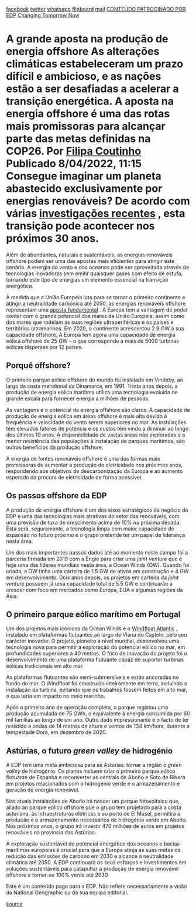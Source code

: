 [facebook](https://www.facebook.com/sharer/sharer.php?u=https%3A%2F%2Fwww.natgeo.pt%2Fchanging-tomorrow-now%2F2021%2F12%2Fa-grande-aposta-na-producao-de-energia-offshore) [twitter](https://twitter.com/share?url=https%3A%2F%2Fwww.natgeo.pt%2Fchanging-tomorrow-now%2F2021%2F12%2Fa-grande-aposta-na-producao-de-energia-offshore&via=natgeo&text=A%20grande%20aposta%20na%20produ%C3%A7%C3%A3o%20de%20energia%20offshore) [whatsapp](https://web.whatsapp.com/send?text=https%3A%2F%2Fwww.natgeo.pt%2Fchanging-tomorrow-now%2F2021%2F12%2Fa-grande-aposta-na-producao-de-energia-offshore) [flipboard](https://share.flipboard.com/bookmarklet/popout?v=2&title=A%20grande%20aposta%20na%20produ%C3%A7%C3%A3o%20de%20energia%20offshore&url=https%3A%2F%2Fwww.natgeo.pt%2Fchanging-tomorrow-now%2F2021%2F12%2Fa-grande-aposta-na-producao-de-energia-offshore) [mail](mailto:?subject=NatGeo&body=https%3A%2F%2Fwww.natgeo.pt%2Fchanging-tomorrow-now%2F2021%2F12%2Fa-grande-aposta-na-producao-de-energia-offshore%20-%20A%20grande%20aposta%20na%20produ%C3%A7%C3%A3o%20de%20energia%20offshore) [CONTEÚDO PATROCINADO POR EDP](https://www.edp.com/pt-pt/changing-tomorrow-now) [Changing Tomorrow Now](https://www.natgeo.pt/meio-ambiente) 
# A grande aposta na produção de energia offshore As alterações climáticas estabeleceram um prazo difícil e ambicioso, e as nações estão a ser desafiadas a acelerar a transição energética. A aposta na energia offshore é uma das rotas mais promissoras para alcançar parte das metas definidas na COP26. Por [Filipa Coutinho](https://www.natgeo.pt/autor/filipa-coutinho) Publicado 8/04/2022, 11:15 Consegue imaginar um planeta abastecido exclusivamente por energias renováveis? De acordo com várias [investigações recentes](https://www.weforum.org/agenda/2020/02/renewable-energy-future-carbon-emissions/) , esta transição pode acontecer nos próximos 30 anos. 

Além de abundantes, naturais e sustentáveis, as energias renováveis offshore podem ser uma das apostas mais eficientes para atingir este cenário. A energia do vento e dos oceanos pode ser aproveitada através de tecnologias inovadoras sem emitir quaisquer gases com efeito de estufa, tornando este tipo de energias um elemento essencial na transição energética. 

À medida que a União Europeia luta para se tornar o primeiro continente a atingir a neutralidade carbónica até 2050, as energias renováveis offshore representam uma [aposta fundamental](https://eur-lex.europa.eu/legal-content/PT/TXT/HTML/?uri=CELEX:52020DC0741&from=EN) . A Europa tem a vantagem de poder contar com o grande potencial dos mares da União Europeia, assim como dos mares que rodeiam as suas regiões ultraperiféricas e os países e territórios ultramarinos. Em 2020, o continente acrescentou 2.9 GW à sua capacidade offshore. A Europa tem agora uma capacidade de energia eólica offshore de 25 GW – o que corresponde a mais de 5000 turbinas eólicas dispersas por 12 países. 

## **Porquê offshore?** 
O primeiro parque eólico offshore do mundo foi instalado em Vindeby, ao largo da costa meridional da Dinamarca, em 1991. Trinta anos depois, a produção de energia eólica marítima utiliza uma tecnologia evoluída de grande escala para fornecer energia a milhões de pessoas. 

As vantagens e o potencial da energia offshore são claros. A capacidade de produção de energia eólica em áreas offshore é mais alta devido à frequência e velocidade do vento serem superiores no mar. As instalações têm elevados fatores de potência e os custos têm vindo a diminuir ao longo dos últimos 10 anos. A disponibilidade de vastas áreas não exploradas e a menor resistência das populações à instalação de parques marítimos, são outros benefícios da produção offshore. 

A energia de fontes renováveis offshore é uma das formas mais promissoras de aumentar a produção de eletricidade nos próximos anos, respondendo aos objetivos de descarbonização da Europa e ao aumento esperado da procura de eletricidade de forma acessível. 

## **Os passos offshore da EDP** 
A produção de energia offshore é um dos eixos estratégicos de negócio da EDP e uma das tecnologias mais atrativas do setor das renováveis, com uma previsão de taxa de crescimento acima de 10% na próxima década. Esta será, seguramente, a tecnologia limpa com maior capacidade de expansão no futuro próximo e o grupo pretende ter um papel de liderança nesta área. 

Um dos mais importantes passos dados até ao momento neste campo foi a parceria firmada em 2019 com a Engie para criar uma _joint venture_ que é hoje uma das líderes mundiais nesta área, a Ocean Winds (OW). Quando foi criada, a OW tinha uma carteira de 1.5 GW de ativos em construção e 4 GW em desenvolvimento. Dois anos depois, os projetos em carteira da _joint venture_ possuem já uma capacidade total de 5.5 GW e continuarão a crescer com foco em mercados como Europa, EUA e algumas regiões da Ásia. 

## **O primeiro parque eólico marítimo em Portugal** 
Um dos projetos mais icónicos da Ocean Winds é o [Windfloat Atlantic](https://www.edp.com/en/innovation/windfloat/) , instalado em plataformas flutuantes ao largo de Viana do Castelo, pelo seu carácter inovador. O projeto, pioneiro a nível mundial, desenvolveu uma tecnologia nova para permitir a exploração do potencial eólico no mar, em profundidades superiores a 40 metros. O foco de inovação do projeto foi o desenvolvimento de uma plataforma flutuante capaz de suportar turbinas eólicas tradicionais em alto mar. 

As plataformas flutuantes são semi-submersíveis e estão ancoradas no fundo do mar. O Windfloat foi construído inteiramente em terra, incluindo a instalação da turbina, evitando que os trabalhos fossem feitos em alto mar, o que teria um impacto no meio marinho. 

Após o primeiro ano de operação completa, o parque registou uma produção acumulada de 75 GWh, o equivalente à energia consumida por 60 mil famílias ao longo de um ano. Outro dado impressionante é o facto de ter resistido a ondas de 14 metros de altura e ventos de 134 km/hora, durante a tempestade Dora, em dezembro de 2020. 

## **Astúrias, o futuro _green valley_ de hidrogénio** 
A EDP tem uma meta ambiciosa para as Astúrias: tornar a região o _green valley_ de hidrogénio. Os planos incluem criar o primeiro parque eólico flutuante de Espanha e reconverter as centrais de Aboño e Soto de Ribera em projetos relacionados com o hidrogénio verde e o armazenamento e geração de energia renovável. 

Nas atuais instalações de Aboño irá nascer um parque fotovoltaico que, aliado ao parque eólico offshore que o grupo tem projetado para a costa asturiana, às infraestruturas elétricas e ao porto de El Musel, permitirá a produção e o armazenamento necessários de hidrogénio verde em Aboño. Nos próximos anos, o grupo irá investir 470 milhões de euros em projetos renováveis na província das Astúrias. 

A exploração sustentável do potencial energético dos oceanos e bacias marítimas europeias é crucial para que a Europa atinja as suas metas de redução das emissões de carbono em 2030 e alcance a neutralidade climática até 2050. A EDP continuará os seus esforços e investimentos em soluções sustentáveis para catapultar a produção de energia renovável offshore e tornar-se 100% verde até 2030. 

Este é um conteúdo pago para a EDP. Não reflete necessariamente a visão da National Geographic ou da sua equipa editorial. 



[source](https://www.natgeo.pt/changing-tomorrow-now/2021/12/a-grande-aposta-na-producao-de-energia-offshore)